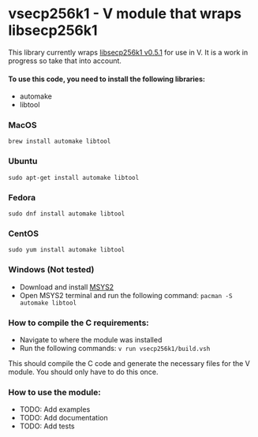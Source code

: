 # vsecp256k1 - V module that wraps libsecp256k1

This library currently wraps [libsecp256k1 v0.5.1](https://github.com/bitcoin-core/secp256k1) for use in V. It is a work in progress so take that into account.

#### To use this code, you need to install the following libraries:
- automake
- libtool

### MacOS
`brew install automake libtool`

### Ubuntu
`sudo apt-get install automake libtool`

### Fedora
`sudo dnf install automake libtool`

### CentOS
`sudo yum install automake libtool`

### Windows (Not tested)
- Download and install [MSYS2](https://www.msys2.org/)
- Open MSYS2 terminal and run the following command:
`pacman -S automake libtool`

### How to compile the C requirements:
- Navigate to where the module was installed
- Run the following commands:
`v run vsecp256k1/build.vsh`

This should compile the C code and generate the necessary files for the V module. You should only have to do this once.

### How to use the module:
 - TODO: Add examples
 - TODO: Add documentation
 - TODO: Add tests